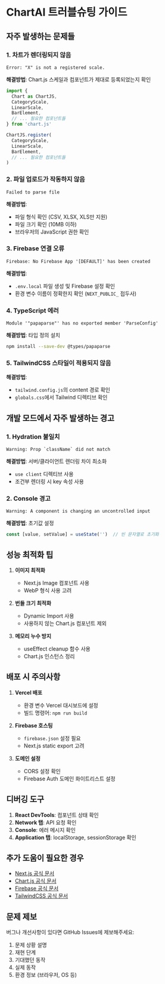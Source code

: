 # ChartAI 트러블슈팅 가이드

## 자주 발생하는 문제들

### 1. 차트가 렌더링되지 않음
```
Error: "X" is not a registered scale.
```
**해결방법**: Chart.js 스케일과 컴포넌트가 제대로 등록되었는지 확인
```typescript
import {
  Chart as ChartJS,
  CategoryScale,
  LinearScale,
  BarElement,
  // ... 필요한 컴포넌트들
} from 'chart.js'

ChartJS.register(
  CategoryScale,
  LinearScale,
  BarElement,
  // ... 필요한 컴포넌트들
)
```

### 2. 파일 업로드가 작동하지 않음
```
Failed to parse file
```
**해결방법**: 
- 파일 형식 확인 (CSV, XLSX, XLS만 지원)
- 파일 크기 확인 (10MB 이하)
- 브라우저의 JavaScript 권한 확인

### 3. Firebase 연결 오류
```
Firebase: No Firebase App '[DEFAULT]' has been created
```
**해결방법**: 
- `.env.local` 파일 생성 및 Firebase 설정 확인
- 환경 변수 이름이 정확한지 확인 (`NEXT_PUBLIC_` 접두사)

### 4. TypeScript 에러
```
Module '"papaparse"' has no exported member 'ParseConfig'
```
**해결방법**: 타입 정의 설치
```bash
npm install --save-dev @types/papaparse
```

### 5. TailwindCSS 스타일이 적용되지 않음
**해결방법**: 
- `tailwind.config.js`의 content 경로 확인
- `globals.css`에서 Tailwind 디렉티브 확인

## 개발 모드에서 자주 발생하는 경고

### 1. Hydration 불일치
```
Warning: Prop `className` did not match
```
**해결방법**: 서버/클라이언트 렌더링 차이 최소화
- `use client` 디렉티브 사용
- 조건부 렌더링 시 key 속성 사용

### 2. Console 경고
```
Warning: A component is changing an uncontrolled input
```
**해결방법**: 초기값 설정
```typescript
const [value, setValue] = useState('')  // 빈 문자열로 초기화
```

## 성능 최적화 팁

1. **이미지 최적화**
   - Next.js Image 컴포넌트 사용
   - WebP 형식 사용 고려

2. **번들 크기 최적화**
   - Dynamic Import 사용
   - 사용하지 않는 Chart.js 컴포넌트 제외

3. **메모리 누수 방지**
   - useEffect cleanup 함수 사용
   - Chart.js 인스턴스 정리

## 배포 시 주의사항

1. **Vercel 배포**
   - 환경 변수 Vercel 대시보드에 설정
   - 빌드 명령어: `npm run build`

2. **Firebase 호스팅**
   - `firebase.json` 설정 필요
   - Next.js static export 고려

3. **도메인 설정**
   - CORS 설정 확인
   - Firebase Auth 도메인 화이트리스트 설정

## 디버깅 도구

1. **React DevTools**: 컴포넌트 상태 확인
2. **Network 탭**: API 요청 확인
3. **Console**: 에러 메시지 확인
4. **Application 탭**: localStorage, sessionStorage 확인

## 추가 도움이 필요한 경우

- [Next.js 공식 문서](https://nextjs.org/docs)
- [Chart.js 공식 문서](https://www.chartjs.org/docs/latest/)
- [Firebase 공식 문서](https://firebase.google.com/docs)
- [TailwindCSS 공식 문서](https://tailwindcss.com/docs)

## 문제 제보

버그나 개선사항이 있다면 GitHub Issues에 제보해주세요:
1. 문제 상황 설명
2. 재현 단계
3. 기대했던 동작
4. 실제 동작
5. 환경 정보 (브라우저, OS 등)

